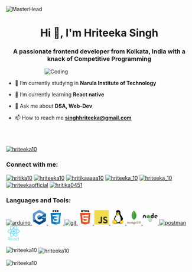 ![MasterHead](https://media.licdn.com/dms/image/D4D16AQEjjXWEndHVvg/profile-displaybackgroundimage-shrink_200_800/0/1691120516559?e=2147483647&v=beta&t=D37PjI3_o2PzDvd8XdpXXl58P-nctV7ByrGgg7YJ3Jw)

<h1 align="center">Hi 👋, I'm Hriteeka Singh</h1>
<h3 align="center">A passionate frontend developer from Kolkata, India with a knack of Competitive Programming</h3>

<img align="right" alt="Coding" width="400" src="https://img.freepik.com/free-vector/cute-girl-hacker-operating-laptop-cartoon-vector-icon-illustration-people-technology-isolated-flat_138676-9487.jpg?size=338&ext=jpg&ga=GA1.1.1224184972.1714089600&semt=ais"> </br>

- 🌱 I’m currently studying in **Narula Institute of Technology**

- 🌱 I’m currently learning **React native**

- 💬 Ask me about **DSA, Web-Dev**

- 📫 How to reach me **singhhriteeka@gmail.com**

</br></br><p align="left"> <a href="https://github.com/ryo-ma/github-profile-trophy"><img src="https://github-profile-trophy.vercel.app/?username=hriteeka10" alt="hriteeka10" /></a> </p>

<h3 align="left">Connect with me:</h3>
<p align="left">
<a href="https://twitter.com/hritika10" target="blank"><img align="center" src="https://raw.githubusercontent.com/rahuldkjain/github-profile-readme-generator/master/src/images/icons/Social/twitter.svg" alt="hritika10" height="30" width="40" /></a>
<a href="https://linkedin.com/in/hriteeka10" target="blank"><img align="center" src="https://raw.githubusercontent.com/rahuldkjain/github-profile-readme-generator/master/src/images/icons/Social/linked-in-alt.svg" alt="hriteeka10" height="30" width="40" /></a>
<a href="https://instagram.com/hritikaaaaa10" target="blank"><img align="center" src="https://raw.githubusercontent.com/rahuldkjain/github-profile-readme-generator/master/src/images/icons/Social/instagram.svg" alt="hritikaaaaa10" height="30" width="40" /></a>
<a href="https://www.codechef.com/users/hriteeka_10" target="blank"><img align="center" src="https://cdn.jsdelivr.net/npm/simple-icons@3.1.0/icons/codechef.svg" alt="hriteeka_10" height="30" width="40" /></a>
<a href="https://codeforces.com/profile/Hriteeka_10" target="blank"><img align="center" src="https://raw.githubusercontent.com/rahuldkjain/github-profile-readme-generator/master/src/images/icons/Social/codeforces.svg" alt="hriteeka_10" height="30" width="40" /></a>
<a href="https://www.leetcode.com/HriteekaOfficial" target="blank"><img align="center" src="https://raw.githubusercontent.com/rahuldkjain/github-profile-readme-generator/master/src/images/icons/Social/leet-code.svg" alt="hriteekaofficial" height="30" width="40" /></a>
<a href="https://discord.gg/hritika0451" target="blank"><img align="center" src="https://raw.githubusercontent.com/rahuldkjain/github-profile-readme-generator/master/src/images/icons/Social/discord.svg" alt="hritika0451" height="30" width="40" /></a>
</p>

<h3 align="left">Languages and Tools:</h3>
<p align="left"> <a href="https://www.arduino.cc/" target="_blank" rel="noreferrer"> <img src="https://cdn.worldvectorlogo.com/logos/arduino-1.svg" alt="arduino" width="40" height="40"/> </a> <a href="https://www.w3schools.com/cpp/" target="_blank" rel="noreferrer"> <img src="https://raw.githubusercontent.com/devicons/devicon/master/icons/cplusplus/cplusplus-original.svg" alt="cplusplus" width="40" height="40"/> </a> <a href="https://www.w3schools.com/css/" target="_blank" rel="noreferrer"> <img src="https://raw.githubusercontent.com/devicons/devicon/master/icons/css3/css3-original-wordmark.svg" alt="css3" width="40" height="40"/> </a> <a href="https://git-scm.com/" target="_blank" rel="noreferrer"> <img src="https://www.vectorlogo.zone/logos/git-scm/git-scm-icon.svg" alt="git" width="40" height="40"/> </a> <a href="https://www.w3.org/html/" target="_blank" rel="noreferrer"> <img src="https://raw.githubusercontent.com/devicons/devicon/master/icons/html5/html5-original-wordmark.svg" alt="html5" width="40" height="40"/> </a> <a href="https://developer.mozilla.org/en-US/docs/Web/JavaScript" target="_blank" rel="noreferrer"> <img src="https://raw.githubusercontent.com/devicons/devicon/master/icons/javascript/javascript-original.svg" alt="javascript" width="40" height="40"/> </a> <a href="https://www.linux.org/" target="_blank" rel="noreferrer"> <img src="https://raw.githubusercontent.com/devicons/devicon/master/icons/linux/linux-original.svg" alt="linux" width="40" height="40"/> </a> <a href="https://www.mongodb.com/" target="_blank" rel="noreferrer"> <img src="https://raw.githubusercontent.com/devicons/devicon/master/icons/mongodb/mongodb-original-wordmark.svg" alt="mongodb" width="40" height="40"/> </a> <a href="https://nodejs.org" target="_blank" rel="noreferrer"> <img src="https://raw.githubusercontent.com/devicons/devicon/master/icons/nodejs/nodejs-original-wordmark.svg" alt="nodejs" width="40" height="40"/> </a> <a href="https://postman.com" target="_blank" rel="noreferrer"> <img src="https://www.vectorlogo.zone/logos/getpostman/getpostman-icon.svg" alt="postman" width="40" height="40"/> </a> <a href="https://reactjs.org/" target="_blank" rel="noreferrer"> <img src="https://raw.githubusercontent.com/devicons/devicon/master/icons/react/react-original-wordmark.svg" alt="react" width="40" height="40"/> </a> </p>

<p><img align="left" src="https://github-readme-stats.vercel.app/api/top-langs?username=hriteeka10&show_icons=true&locale=en&layout=compact" alt="hriteeka10" /></p>

<p>&nbsp;<img align="center" src="https://github-readme-stats.vercel.app/api?username=hriteeka10&show_icons=true&locale=en" alt="hriteeka10" /></p>

<p><img align="center" src="https://github-readme-streak-stats.herokuapp.com/?user=hriteeka10&" alt="hriteeka10" /></p>
